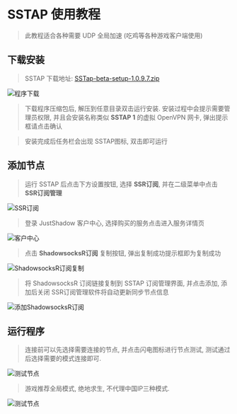 # SSTAP 使用教程

> 此教程适合各种需要 UDP 全局加速 (吃鸡等各种游戏客户端使用)

## 下载安装

> SSTAP 下载地址: [SSTap-beta-setup-1.0.9.7.zip](https://yadi.sk/d/oDpeA6vz41iEWw)

![程序下载](/assets/img/Snipaste_2017-12-08_14-47-51.png)

> 下载程序压缩包后, 解压到任意目录双击运行安装. 安装过程中会提示需要管理员权限, 并且会安装名称类似 **SSTAP 1** 的虚拟 OpenVPN 网卡, 弹出提示框请点击确认

> 安装完成后任务栏会出现 SSTAP图标, 双击即可运行

## 添加节点

> 运行 SSTAP 后点击下方设置按钮, 选择 **SSR订阅**, 并在二级菜单中点击 **SSR订阅管理**

![SSR订阅](/assets/img/Snipaste_2017-12-08_15-07-44.png)

> 登录 JustShadow 客户中心, 选择购买的服务点击进入服务详情页

![客户中心](/assets/img/Snipaste_2017-12-08_15-12-14.png)

> 点击 **ShadowsocksR订阅** 复制按钮, 弹出复制成功提示框即为复制成功

![ShadowsocksR订阅复制](/assets/img/Snipaste_2017-12-08_15-20-03.png)

>将 ShadowsocksR 订阅链接复制到 SSTAP 订阅管理界面, 并点击添加, 添加后关闭 SSR订阅管理软件将自动更新同步节点信息

![添加ShadowsocksR订阅](/assets/img/Snipaste_2017-12-08_15-30-00.png)

## 运行程序

> 连接前可以先选择需要连接的节点, 并点击闪电图标进行节点测试, 测试通过后选择需要的模式连接即可.

![测试节点](/assets/img/Snipaste_2017-12-08_15-57-01.png)

> 游戏推荐全局模式, 绝地求生, 不代理中国IP三种模式.

![测试节点](/assets/img/Snipaste_2017-12-08_16-02-10.png)